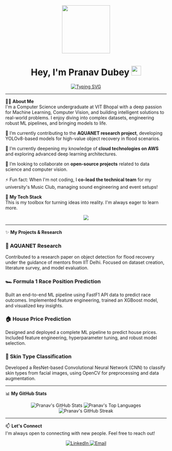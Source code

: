 <!-- Header Section -->
<div align="center">
<img src="https://media.giphy.com/media/qgQUggAC3Pfv687qPC/giphy.gif" width="150" />
<h1>
Hey, I'm Pranav Dubey
<img src="https://media.giphy.com/media/hvRJCLFzcasrR4ia7z/giphy.gif" width="30px"/>
</h1>

<!-- Dynamic Typing SVG -->
<p align="center">
  <a href="https://git.io/typing-svg">
    <img src="https://readme-typing-svg.demolab.com?font=Fira+Code&weight=700&size=25&pause=1000&color=3393FF&center=true&vCenter=true&width=435&lines=B.Tech+Computer+Science+Student;Passionate+about+ML+%26+Computer+Vision;Building+Intelligent+Solutions;Formula+1+Enthusiast+✏️🏎️" alt="Typing SVG" />
  </a>
</p>
</div>

---

👨‍💻 **About Me**  
I'm a Computer Science undergraduate at VIT Bhopal with a deep passion for Machine Learning, Computer Vision, and building intelligent solutions to real-world problems. I enjoy diving into complex datasets, engineering robust ML pipelines, and bringing models to life.

🔭 I’m currently contributing to the **AQUANET research project**, developing YOLOv8-based models for high-value object recovery in flood scenarios.  

🌱 I’m currently deepening my knowledge of **cloud technologies on AWS** and exploring advanced deep learning architectures.  

👯 I’m looking to collaborate on **open-source projects** related to data science and computer vision.  

⚡ Fun fact: When I'm not coding, I **co-lead the technical team** for my university's Music Club, managing sound engineering and event setups!  

🚀 **My Tech Stack**  
This is my toolbox for turning ideas into reality. I'm always eager to learn more.  

<p align="center">
<a href="https://skillicons.dev">
<img src="https://skillicons.dev/icons?i=python,java,cpp,tensorflow,pytorch,sklearn,pandas,numpy,opencv,aws,docker,git,vscode,postgres&perline=7" />
</a>
</p>

---

✨ **My Projects & Research**  

### 🔬 AQUANET Research  
Contributed to a research paper on object detection for flood recovery under the guidance of mentors from IIT Delhi. Focused on dataset creation, literature survey, and model evaluation.  

### 🏎️ Formula 1 Race Position Prediction  
Built an end-to-end ML pipeline using FastF1 API data to predict race outcomes. Implemented feature engineering, trained an XGBoost model, and visualized key insights.  

### 🏠 House Price Prediction  
Designed and deployed a complete ML pipeline to predict house prices. Included feature engineering, hyperparameter tuning, and robust model selection.  

### 👩 Skin Type Classification  
Developed a ResNet-based Convolutional Neural Network (CNN) to classify skin types from facial images, using OpenCV for preprocessing and data augmentation.  

---

📊 **My GitHub Stats**  
<div align="center">
<img src="https://github-readme-stats.vercel.app/api?username=pranavdubey1725&show_icons=true&theme=dracula&hide_border=true&include_all_commits=true&count_private=true" alt="Pranav's GitHub Stats" />
<img src="https://github-readme-stats.vercel.app/api/top-langs/?username=pranavdubey1725&layout=compact&theme=dracula&hide_border=true" alt="Pranav's Top Languages" />
<img src="https://github-readme-streak-stats.herokuapp.com/?user=pranavdubey1725&theme=dracula&hide_border=true" alt="Pranav's GitHub Streak" />
</div>

---

📫 **Let's Connect**  
I'm always open to connecting with new people. Feel free to reach out!  

<p align="center">
<a href="https://linkedin.com/in/pranavdubey17" target="_blank">
<img src="https://img.shields.io/badge/LinkedIn-0077B5?style=for-the-badge&logo=linkedin&logoColor=white" alt="LinkedIn">
</a>
<a href="mailto:pranavdubey1725@gmail.com">
<img src="https://img.shields.io/badge/Email-D14836?style=for-the-badge&logo=gmail&logoColor=white" alt="Email">
</a>
</p>
